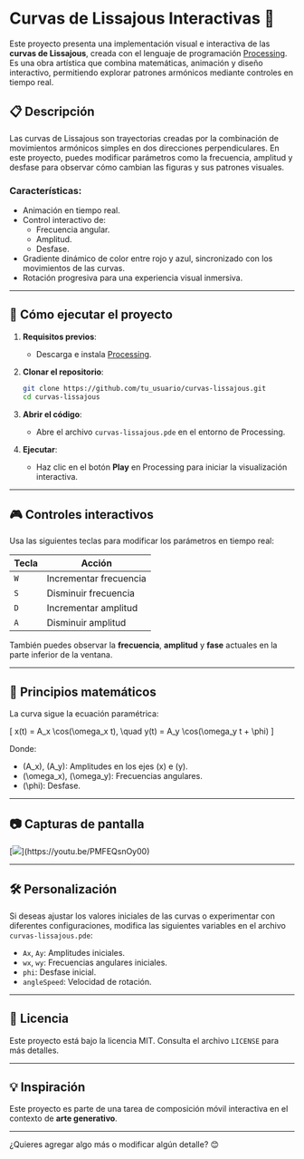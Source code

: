 # Curvas de Lissajous Interactivas 🎨

Este proyecto presenta una implementación visual e interactiva de las **curvas de Lissajous**, creada con el lenguaje de programación [Processing](https://processing.org/). Es una obra artística que combina matemáticas, animación y diseño interactivo, permitiendo explorar patrones armónicos mediante controles en tiempo real.

## 📋 Descripción

Las curvas de Lissajous son trayectorias creadas por la combinación de movimientos armónicos simples en dos direcciones perpendiculares. En este proyecto, puedes modificar parámetros como la frecuencia, amplitud y desfase para observar cómo cambian las figuras y sus patrones visuales.

### Características:
- Animación en tiempo real.
- Control interactivo de:
  - Frecuencia angular.
  - Amplitud.
  - Desfase.
- Gradiente dinámico de color entre rojo y azul, sincronizado con los movimientos de las curvas.
- Rotación progresiva para una experiencia visual inmersiva.

---

## 🚀 Cómo ejecutar el proyecto

1. **Requisitos previos**:
   - Descarga e instala [Processing](https://processing.org/download).
   
2. **Clonar el repositorio**:
   ```bash
   git clone https://github.com/tu_usuario/curvas-lissajous.git
   cd curvas-lissajous
   ```

3. **Abrir el código**:
   - Abre el archivo `curvas-lissajous.pde` en el entorno de Processing.

4. **Ejecutar**:
   - Haz clic en el botón **Play** en Processing para iniciar la visualización interactiva.

---

## 🎮 Controles interactivos

Usa las siguientes teclas para modificar los parámetros en tiempo real:

| Tecla | Acción                    |
|-------|---------------------------|
| `W`   | Incrementar frecuencia    |
| `S`   | Disminuir frecuencia      |
| `D`   | Incrementar amplitud      |
| `A`   | Disminuir amplitud        |

También puedes observar la **frecuencia**, **amplitud** y **fase** actuales en la parte inferior de la ventana.

---

## 📐 Principios matemáticos

La curva sigue la ecuación paramétrica:

\[
x(t) = A_x \cos(\omega_x t), \quad y(t) = A_y \cos(\omega_y t + \phi)
\]

Donde:
- \(A_x\), \(A_y\): Amplitudes en los ejes \(x\) e \(y\).
- \(\omega_x\), \(\omega_y\): Frecuencias angulares.
- \(\phi\): Desfase.

---

## 📷 Capturas de pantalla

[![]([https://i.sstatic.net/Vp2cE.png](https://img.youtube.com/vi/PMFEQsnOy00/maxresdefault.jpg))](https://youtu.be/PMFEQsnOy00)

---

## 🛠️ Personalización

Si deseas ajustar los valores iniciales de las curvas o experimentar con diferentes configuraciones, modifica las siguientes variables en el archivo `curvas-lissajous.pde`:

- `Ax`, `Ay`: Amplitudes iniciales.
- `wx`, `wy`: Frecuencias angulares iniciales.
- `phi`: Desfase inicial.
- `angleSpeed`: Velocidad de rotación.

---

## 📄 Licencia

Este proyecto está bajo la licencia MIT. Consulta el archivo `LICENSE` para más detalles.

---

## 💡 Inspiración

Este proyecto es parte de una tarea de composición móvil interactiva en el contexto de **arte generativo**.

--- 

¿Quieres agregar algo más o modificar algún detalle? 😊
